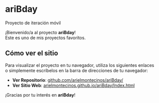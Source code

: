 # ariBday
Proyecto de iteración móvil

¡Bienvenido/a al proyecto **ariBday**!  
Este es uno de mis proyectos favoritos.

## Cómo ver el sitio
Para visualizar el proyecto en tu navegador, utiliza los siguientes enlaces  
o simplemente escríbelos en la barra de direcciones de tu navegador:

- **Ver Repositorio**: [github.com/arielmontecinos/ariBday/](https://github.com/arielmontecinos/ariBday/)  
- **Ver Sitio Web**: [arielmontecinos.github.io/ariBday/Index.html](https://arielmontecinos.github.io/ariBday/Index.html)

¡Gracias por tu interés en **ariBday**!
